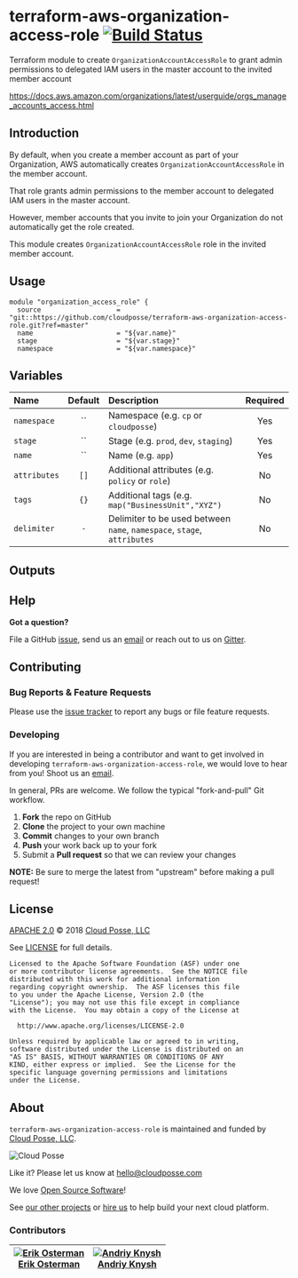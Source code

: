 # terraform-aws-organization-access-role [![Build Status](https://travis-ci.org/cloudposse/terraform-aws-organization-access-role.svg?branch=master)](https://travis-ci.org/cloudposse/terraform-aws-organization-access-role)

Terraform module to create `OrganizationAccountAccessRole` to grant admin permissions to delegated IAM users in the master account to the invited member account

https://docs.aws.amazon.com/organizations/latest/userguide/orgs_manage_accounts_access.html


## Introduction

By default, when you create a member account as part of your Organization, AWS automatically creates `OrganizationAccountAccessRole` in the member account.

That role grants admin permissions to the member account to delegated IAM users in the master account.

However, member accounts that you invite to join your Organization do not automatically get the role created.

This module creates `OrganizationAccountAccessRole` role in the invited member account.


## Usage

```hcl
module "organization_access_role" {
  source                   = "git::https://github.com/cloudposse/terraform-aws-organization-access-role.git?ref=master"
  name                     = "${var.name}"
  stage                    = "${var.stage}"
  namespace                = "${var.namespace}"
```


## Variables

|  Name                               |  Default            |  Description                                                                                       | Required |
|:------------------------------------|:-------------------:|:---------------------------------------------------------------------------------------------------|:--------:|
| `namespace`                         | ``                  | Namespace (e.g. `cp` or `cloudposse`)                                                              | Yes      |
| `stage`                             | ``                  | Stage (e.g. `prod`, `dev`, `staging`)                                                              | Yes      |
| `name`                              | ``                  | Name  (e.g. `app`)                                                                                 | Yes      |
| `attributes`                        | `[]`                | Additional attributes (e.g. `policy` or `role`)                                                    | No       |
| `tags`                              | `{}`                | Additional tags  (e.g. `map("BusinessUnit","XYZ")`                                                 | No       |
| `delimiter`                         | `-`                 | Delimiter to be used between `name`, `namespace`, `stage`, `attributes`                            | No       |


## Outputs



## Help

**Got a question?**

File a GitHub [issue](https://github.com/cloudposse/terraform-aws-organization-access-role/issues), send us an [email](mailto:hello@cloudposse.com) or reach out to us on [Gitter](https://gitter.im/cloudposse/).


## Contributing

### Bug Reports & Feature Requests

Please use the [issue tracker](https://github.com/cloudposse/terraform-aws-organization-access-role/issues) to report any bugs or file feature requests.

### Developing

If you are interested in being a contributor and want to get involved in developing `terraform-aws-organization-access-role`, we would love to hear from you! Shoot us an [email](mailto:hello@cloudposse.com).

In general, PRs are welcome. We follow the typical "fork-and-pull" Git workflow.

 1. **Fork** the repo on GitHub
 2. **Clone** the project to your own machine
 3. **Commit** changes to your own branch
 4. **Push** your work back up to your fork
 5. Submit a **Pull request** so that we can review your changes

**NOTE:** Be sure to merge the latest from "upstream" before making a pull request!


## License

[APACHE 2.0](LICENSE) © 2018 [Cloud Posse, LLC](https://cloudposse.com)

See [LICENSE](LICENSE) for full details.

    Licensed to the Apache Software Foundation (ASF) under one
    or more contributor license agreements.  See the NOTICE file
    distributed with this work for additional information
    regarding copyright ownership.  The ASF licenses this file
    to you under the Apache License, Version 2.0 (the
    "License"); you may not use this file except in compliance
    with the License.  You may obtain a copy of the License at

      http://www.apache.org/licenses/LICENSE-2.0

    Unless required by applicable law or agreed to in writing,
    software distributed under the License is distributed on an
    "AS IS" BASIS, WITHOUT WARRANTIES OR CONDITIONS OF ANY
    KIND, either express or implied.  See the License for the
    specific language governing permissions and limitations
    under the License.


## About

`terraform-aws-organization-access-role` is maintained and funded by [Cloud Posse, LLC][website].

![Cloud Posse](https://cloudposse.com/logo-300x69.png)


Like it? Please let us know at <hello@cloudposse.com>

We love [Open Source Software](https://github.com/cloudposse/)!

See [our other projects][community]
or [hire us][hire] to help build your next cloud platform.

  [website]: https://cloudposse.com/
  [community]: https://github.com/cloudposse/
  [hire]: https://cloudposse.com/contact/


### Contributors

| [![Erik Osterman][erik_img]][erik_web]<br/>[Erik Osterman][erik_web] | [![Andriy Knysh][andriy_img]][andriy_web]<br/>[Andriy Knysh][andriy_web] |
|-------------------------------------------------------|------------------------------------------------------------------|

  [erik_img]: http://s.gravatar.com/avatar/88c480d4f73b813904e00a5695a454cb?s=144
  [erik_web]: https://github.com/osterman/
  [andriy_img]: https://avatars0.githubusercontent.com/u/7356997?v=4&u=ed9ce1c9151d552d985bdf5546772e14ef7ab617&s=144
  [andriy_web]: https://github.com/aknysh/
